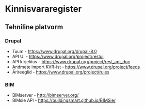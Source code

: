 # Kinnisvararegister

## Tehniline platvorm

### Drupal
* Tuum - https://www.drupal.org/drupal-8.0
* API UI - https://www.drupal.org/project/restui
* API kirjeldus - https://www.drupal.org/project/rest_api_doc
* Andmete import KVR-ist - https://www.drupal.org/project/feeds
* Ärireeglid - https://www.drupal.org/project/rules

### BIM
* BIMserver - http://bimserver.org/
* BIMsie API - https://buildingsmart.github.io/BIMSie/
